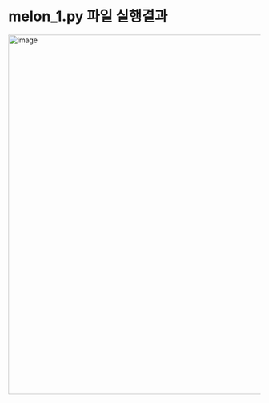 <h1> melon_1.py 파일 실행결과</h1>
<img width="718" alt="image" src="https://github.com/hotbari/oz_crawling/assets/138793425/ef5caef6-ff27-4974-b688-cb57776a4ee4">
